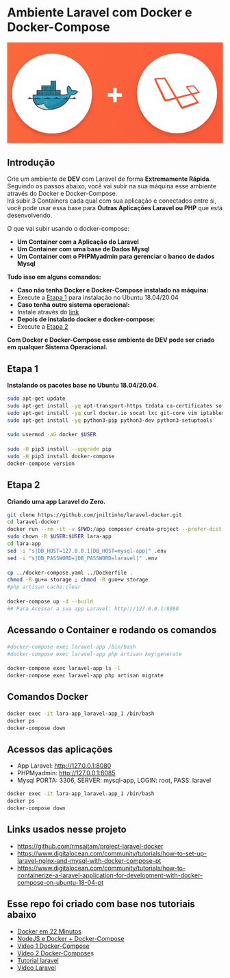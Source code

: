 # Ambiente Laravel com Docker e Docker-Compose

 ![Laravel Docker-Compose](laravel-compose.png#center)

## Introdução

Crie um ambiente de **DEV** com Laravel de forma **Extremamente Rápida**.\
Seguindo os passos abaixo, você vai subir na sua máquina esse ambiente através do Docker e Docker-Compose.\
Irá subir 3 Containers cada qual com sua aplicação e conectados entre si, você pode usar essa base para
**Outras Aplicações Laravel ou PHP** que está desenvolvendo.

O que vai subir usando o docker-compose:

- **Um Container com a Aplicação do Laravel**
- **Um Container com uma base de Dados Mysql**
- **Um Container com o PHPMyadmin para gerenciar o banco de dados Mysql**

**Tudo isso em alguns comandos:**

- **Caso não tenha Docker e Docker-Compose instalado na máquina:**
- Execute a [Etapa 1](#etapa-1) para instalação no Ubuntu 18.04/20.04
- **Caso tenha outro sistema operacional:**
- Instale através do [link](https://docs.docker.com/compose/install/)
- **Depois de instalado docker e docker-compose:**
- Execute a [Etapa 2](#etapa-2)

**Com Docker e Docker-Compose esse ambiente de DEV pode ser criado em qualquer Sistema Operacional.**

## Etapa 1

**Instalando os pacotes base no Ubuntu 18.04/20.04.**

```bash
sudo apt-get update
sudo apt-get install -yq apt-transport-https tzdata ca-certificates software-properties-common
sudo apt-get install -yq curl docker.io socat lxc git-core vim iptables
sudo apt-get install -yq python3-pip python3-dev python3-setuptools

sudo usermod -aG docker $USER

sudo -H pip3 install --upgrade pip
sudo -H pip3 install docker-compose
docker-compose version
```

## Etapa 2

**Criando uma app Laravel do Zero.**

```bash
git clone https://github.com/jniltinho/laravel-docker.git
cd laravel-docker
docker run --rm -it -v $PWD:/app composer create-project --prefer-dist laravel/laravel lara-app
sudo chown -R $USER:$USER lara-app
cd lara-app
sed -i "s|DB_HOST=127.0.0.1|DB_HOST=mysql-app|" .env
sed -i "s|DB_PASSWORD=|DB_PASSWORD=laravel|" .env

cp ../docker-compose.yaml ../Dockerfile .
chmod -R gu+w storage ; chmod -R guo+w storage
#php artisan cache:clear

docker-compose up -d --build
## Para Acessar a sua app Laravel: http://127.0.0.1:8080
```

## Acessando o Container e rodando os comandos

```bash
#docker-compose exec laravel-app /bin/bash
#docker-compose exec laravel-app php artisan key:generate

docker-compose exec laravel-app ls -l
docker-compose exec laravel-app php artisan migrate
```

## Comandos Docker

```bash
docker exec -it lara-app_laravel-app_1 /bin/bash
docker ps
docker-compose down
```

## Acessos das aplicações

- App Laravel: http://127.0.0.1:8080
- PHPMyadmin: http://127.0.0.1:8085
- Mysql PORTA: 3306, SERVER: mysql-app, LOGIN: root, PASS: laravel

```bash
docker exec -it lara-app_laravel-app_1 /bin/bash
docker ps
docker-compose down
```

## Links usados nesse projeto

- <https://github.com/rmsaitam/project-laravel-docker>
- <https://www.digitalocean.com/community/tutorials/how-to-set-up-laravel-nginx-and-mysql-with-docker-compose-pt>
- <https://www.digitalocean.com/community/tutorials/how-to-containerize-a-laravel-application-for-development-with-docker-compose-on-ubuntu-18-04-pt>

## Esse repo foi criado com base nos tutoriais abaixo

- [Docker em 22 Minutos](https://www.youtube.com/watch?v=Kzcz-EVKBEQ)
- [NodeJS e Docker + Docker-Compose](https://www.youtube.com/watch?v=AVNADGzXrrQ)
- [Vídeo 1 Docker-Compose](https://www.youtube.com/watch?v=HxPz3eLnXZk)
- [Vídeo 2 Docker-Compose](https://www.youtube.com/watch?v=VXTQFhy7Dt8)s
- [Tutorial laravel](https://fullcycle.com.br/docker-e-docker-composer-na-pratica-criando-ambiente-laravel/)
- [Vídeo Laravel](https://www.youtube.com/watch?v=vnE9fCCGNWw)